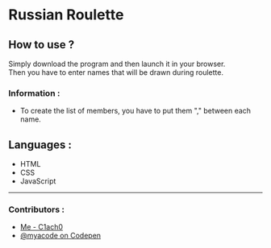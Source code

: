 # Russian Roulette

## How to use ?

Simply download the program and then launch it in your browser.
<br>Then you have to enter names that will be drawn during roulette.
 
### Information :
- To create the list of members, you have to put them "," between each name.

## Languages :
- HTML
- CSS
- JavaScript

***
### Contributors :
- [Me - C1ach0](https://github.com/C1ach0)
- [@myacode on Codepen](https://codepen.io/myacode/pen/PoqQQNM)
